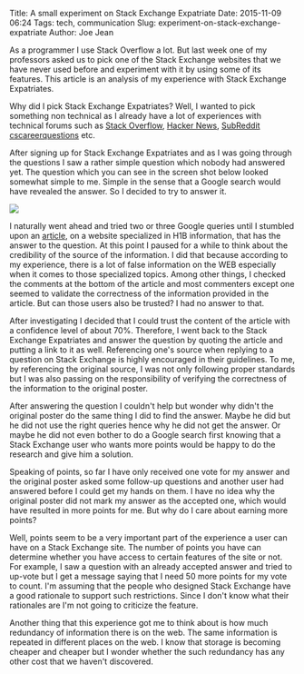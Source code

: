 Title: A small experiment on Stack Exchange Expatriate
Date: 2015-11-09 06:24
Tags: tech, communication
Slug: experiment-on-stack-exchange-expatriate
Author: Joe Jean



As a programmer I use Stack Overflow a lot. But last week one of my professors asked us to pick one of the Stack Exchange websites that we have never used before and experiment with it by using some of its features. This article is an analysis of my experience with Stack Exchange Expatriates. 

Why did I pick Stack Exchange Expatriates? Well, I wanted to pick something non technical as I already have a lot of experiences with technical forums such as [Stack Overflow](http://stackoverflow.com/), [Hacker News](https://news.ycombinator.com/), [SubReddit cscareerquestions](https://www.reddit.com/r/cscareerquestions) etc.

After signing up for Stack Exchange Expatriates and as I was going through the questions I saw a rather simple question which nobody had answered yet. The question which you can see in the screen shot below looked somewhat simple to me. Simple in the sense that a Google search would have revealed the answer. So I decided to try to answer it. 

<img src ="{filename}/images/stackexchange.png" class="img-responsive img-rounded" />

I naturally went ahead and tried two or three Google queries until I stumbled upon an [article](http://www.h1bwiki.com/h-1b-amendment-requirements/), on a website specialized in H1B information, that has the answer to the question. At this point I paused for a while to think about the credibility of the source of the information. I did that because according to my experience, there is a lot of false information on the WEB especially when it comes to those specialized topics. Among other things, I checked the comments at the bottom of the article and most commenters except one seemed to validate the correctness of the information provided in the article. But can those users also be trusted? I had no answer to that. 

After investigating I decided that I could trust the content of the article with a confidence level of about 70%. Therefore, I went back to the Stack Exchange Expatriates and answer the question by quoting the article and putting a link to it as well. Referencing one's source when replying to a question on Stack Exchange is highly encouraged in their guidelines. To me, by referencing the original source, I was not only following proper standards but I was also passing on the responsibility of verifying the correctness of the information to the original poster. 

After answering the question I couldn't help but wonder why didn't the original poster do the same thing I did to find the answer. Maybe he did but he did not use the right queries hence why he did not get the answer. Or maybe he did not even bother to do a Google search first knowing that a Stack Exchange user who wants more points would be happy to do the research and give him a solution. 

Speaking of points, so far I have only received one vote for my answer and the original poster asked some follow-up questions and another user had answered before I could get my hands on them. I have no idea why the original poster did not mark my answer as the accepted one, which would have resulted in more points for me. But why do I care about earning more points?

Well, points seem to be a very important part of the experience a user can have on a Stack Exchange site. The number of points you have can determine whether you have access to certain features of the site or not. For example, I saw a question with an already accepted answer and tried to up-vote but I get a message saying that I need 50 more points for my vote to count. I'm assuming that the people who designed Stack Exchange have a good rationale to support such restrictions. Since I don't know what their rationales are I'm not going to criticize the feature. 

Another thing that this experience got me to think about is how much redundancy of information there is on the web. The same information is repeated in different places on the web. I know that storage is becoming cheaper and cheaper but I wonder whether the such redundancy has any other cost that we haven't discovered. 


